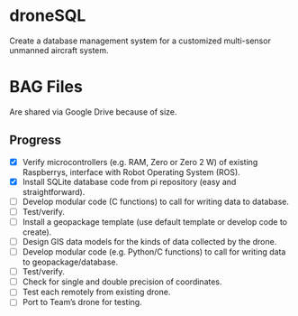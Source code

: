 # droneSQL
Create a database management system for a customized multi-sensor unmanned aircraft system.

# BAG Files
Are shared via Google Drive because of size. 

## Progress
- [X] Verify microcontrollers (e.g. RAM, Zero or Zero 2 W) of existing Raspberrys, interface with Robot Operating System (ROS).
- [X] Install SQLite database code from pi repository (easy and straightforward).
- [ ] Develop modular code (C functions) to call for writing data to database.
- [ ] Test/verify.
- [ ] Install a geopackage template (use default template or develop code to create).
- [ ] Design GIS data models for the kinds of data collected by the drone.
- [ ] Develop modular code (e.g. Python/C functions) to call for writing data to geopackage/database.
- [ ] Test/verify.
- [ ] Check for single and double precision of coordinates.
- [ ] Test each remotely from existing drone.
- [ ] Port to Team’s drone for testing.
